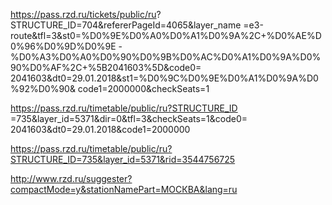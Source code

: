 https://pass.rzd.ru/tickets/public/ru?
STRUCTURE_ID=704&refererPageId=4065&layer_name
=e3-route&tfl=3&st0=%D0%9E%D0%A0%D0%A1%D0%9A%2C+%D0%AE%D0%96%D0%9D%D0%9E
-%D0%A3%D0%A0%D0%90%D0%9B%D0%AC%D0%A1%D0%9A%D0%90%D0%AF%2C+%5B2041603%5D&code0=
2041603&dt0=29.01.2018&st1=%D0%9C%D0%9E%D0%A1%D0%9A%D0%92%D0%90&
code1=2000000&checkSeats=1


https://pass.rzd.ru/timetable/public/ru?STRUCTURE_ID
=735&layer_id=5371&dir=0&tfl=3&checkSeats=1&code0=
2041603&dt0=29.01.2018&code1=2000000


https://pass.rzd.ru/timetable/public/ru?STRUCTURE_ID=735&layer_id=5371&rid=3544756725

http://www.rzd.ru/suggester?compactMode=y&stationNamePart=МОСКВА&lang=ru